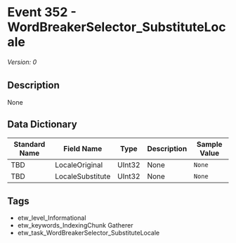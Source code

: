 # Event 352 - WordBreakerSelector_SubstituteLocale
###### Version: 0

## Description
None

## Data Dictionary
|Standard Name|Field Name|Type|Description|Sample Value|
|---|---|---|---|---|
|TBD|LocaleOriginal|UInt32|None|`None`|
|TBD|LocaleSubstitute|UInt32|None|`None`|

## Tags
* etw_level_Informational
* etw_keywords_IndexingChunk Gatherer
* etw_task_WordBreakerSelector_SubstituteLocale